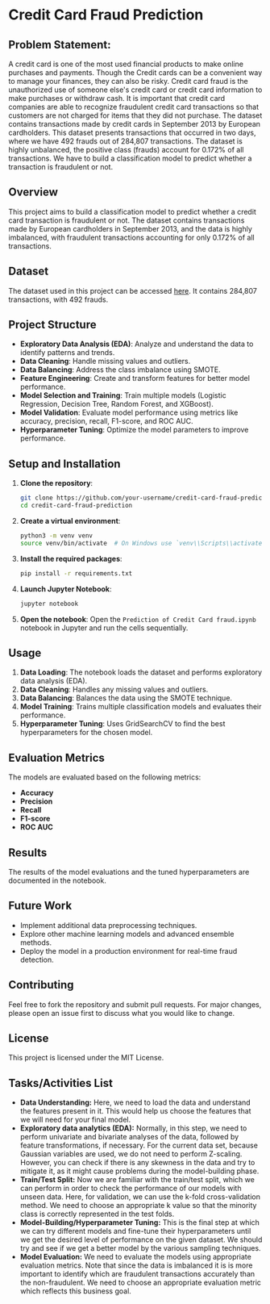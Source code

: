 # Credit Card Fraud Prediction

## Problem Statement:
A credit card is one of the most used financial products to make online purchases and payments. Though the Credit cards can be a convenient way to manage your finances, they can also be risky. Credit card fraud is the unauthorized use of someone else's credit card or credit card information to make purchases or withdraw cash.
It is important that credit card companies are able to recognize fraudulent credit card transactions so that customers are not charged for items that they did not purchase. 
The dataset contains transactions made by credit cards in September 2013 by European cardholders. This dataset presents transactions that occurred in two days, where we have 492 frauds out of 284,807 transactions. The dataset is highly unbalanced, the positive class (frauds) account for 0.172% of all transactions.
We have to build a classification model to predict whether a transaction is fraudulent or not.

## Overview
This project aims to build a classification model to predict whether a credit card transaction is fraudulent or not. The dataset contains transactions made by European cardholders in September 2013, and the data is highly imbalanced, with fraudulent transactions accounting for only 0.172% of all transactions.

## Dataset
The dataset used in this project can be accessed [here](https://github.com/charanrajupodila/Credit-Card-fraud-Prediction). It contains 284,807 transactions, with 492 frauds.

## Project Structure
- **Exploratory Data Analysis (EDA)**: Analyze and understand the data to identify patterns and trends.
- **Data Cleaning**: Handle missing values and outliers.
- **Data Balancing**: Address the class imbalance using SMOTE.
- **Feature Engineering**: Create and transform features for better model performance.
- **Model Selection and Training**: Train multiple models (Logistic Regression, Decision Tree, Random Forest, and XGBoost).
- **Model Validation**: Evaluate model performance using metrics like accuracy, precision, recall, F1-score, and ROC AUC.
- **Hyperparameter Tuning**: Optimize the model parameters to improve performance.

## Setup and Installation
1. **Clone the repository**:
    ```sh
    git clone https://github.com/your-username/credit-card-fraud-prediction.git
    cd credit-card-fraud-prediction
    ```

2. **Create a virtual environment**:
    ```sh
    python3 -m venv venv
    source venv/bin/activate  # On Windows use `venv\\Scripts\\activate`
    ```

3. **Install the required packages**:
    ```sh
    pip install -r requirements.txt
    ```

4. **Launch Jupyter Notebook**:
    ```sh
    jupyter notebook
    ```

5. **Open the notebook**:
    Open the `Prediction of Credit Card fraud.ipynb` notebook in Jupyter and run the cells sequentially.

## Usage
1. **Data Loading**: The notebook loads the dataset and performs exploratory data analysis (EDA).
2. **Data Cleaning**: Handles any missing values and outliers.
3. **Data Balancing**: Balances the data using the SMOTE technique.
4. **Model Training**: Trains multiple classification models and evaluates their performance.
5. **Hyperparameter Tuning**: Uses GridSearchCV to find the best hyperparameters for the chosen model.

## Evaluation Metrics
The models are evaluated based on the following metrics:
- **Accuracy**
- **Precision**
- **Recall**
- **F1-score**
- **ROC AUC**

## Results
The results of the model evaluations and the tuned hyperparameters are documented in the notebook.

## Future Work
- Implement additional data preprocessing techniques.
- Explore other machine learning models and advanced ensemble methods.
- Deploy the model in a production environment for real-time fraud detection.

## Contributing
Feel free to fork the repository and submit pull requests. For major changes, please open an issue first to discuss what you would like to change.

## License
This project is licensed under the MIT License.

## Tasks/Activities List 

- **Data Understanding:** Here, we need to load the data and understand the features present in it. This would help us choose the features that we will need for your final model.
- **Exploratory data analytics (EDA):** Normally, in this step, we need to perform univariate and bivariate analyses of the data, followed by feature transformations, if necessary. For the current data set, because Gaussian variables are used, we do not need to perform Z-scaling. However, you can check if there is any skewness in the data and try to mitigate it, as it might cause problems during the model-building phase.
- **Train/Test Split:** Now we are familiar with the train/test split, which we can perform in order to check the performance of our models with unseen data. Here, for validation, we can use the k-fold cross-validation method. We need to choose an appropriate k value so that the minority class is correctly represented in the test folds.
- **Model-Building/Hyperparameter Tuning:** This is the final step at which we can try different models and fine-tune their hyperparameters until we get the desired level of performance on the given dataset. We should try and see if we get a better model by the various sampling techniques.
- **Model Evaluation:** We need to evaluate the models using appropriate evaluation metrics. Note that since the data is imbalanced it is is more important to identify which are fraudulent transactions accurately than the non-fraudulent. We need to choose an appropriate evaluation metric which reflects this business goal.
